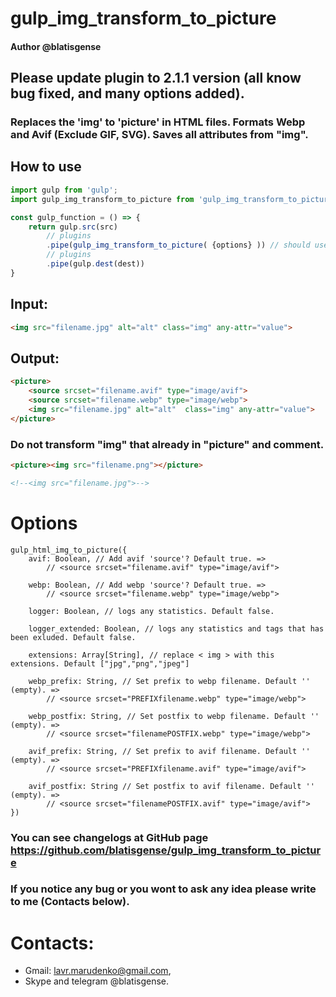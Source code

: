 # gulp_img_transform_to_picture
#### Author @blatisgense
## Please update plugin to 2.1.1 version (all know bug fixed, and many options added).
### Replaces the 'img' to 'picture' in HTML files. Formats Webp and Avif (Exclude GIF, SVG). Saves all attributes from "img".
## How to use
```js
import gulp from 'gulp';
import gulp_img_transform_to_picture from 'gulp_img_transform_to_picture';

const gulp_function = () => {
    return gulp.src(src)
        // plugins
        .pipe(gulp_img_transform_to_picture( {options} )) // should use before minify
        // plugins
        .pipe(gulp.dest(dest))
}
```
## Input:
```html
<img src="filename.jpg" alt="alt" class="img" any-attr="value">
```
## Output:
```html
<picture>
    <source srcset="filename.avif" type="image/avif">
    <source srcset="filename.webp" type="image/webp">
    <img src="filename.jpg" alt="alt"  class="img" any-attr="value">
</picture>
```

###
### Do not transform "img" that already in "picture" and comment.
```html
<picture><img src="filename.png"></picture>

<!--<img src="filename.jpg">-->
```
##
# Options
```JS
gulp_html_img_to_picture({
    avif: Boolean, // Add avif 'source'? Default true. =>
        // <source srcset="filename.avif" type="image/avif">
    
    webp: Boolean, // Add webp 'source'? Default true. =>
        // <source srcset="filename.webp" type="image/webp">

    logger: Boolean, // logs any statistics. Default false.
    
    logger_extended: Boolean, // logs any statistics and tags that has been exluded. Default false.
    
    extensions: Array[String], // replace < img > with this extensions. Default ["jpg","png","jpeg"] 
    
    webp_prefix: String, // Set prefix to webp filename. Default '' (empty). =>
        // <source srcset="PREFIXfilename.webp" type="image/webp">

    webp_postfix: String, // Set postfix to webp filename. Default '' (empty). =>
        // <source srcset="filenamePOSTFIX.webp" type="image/webp">

    avif_prefix: String, // Set prefix to avif filename. Default '' (empty). =>
        // <source srcset="PREFIXfilename.avif" type="image/avif">

    avif_postfix: String // Set postfix to avif filename. Default '' (empty). =>
        // <source srcset="filenamePOSTFIX.avif" type="image/avif">
})
```
###
### You can see changelogs at GitHub page https://github.com/blatisgense/gulp_img_transform_to_picture
### If you notice any bug or you wont to ask any idea please write to me (Contacts below).
# Contacts:
- Gmail: lavr.marudenko@gmail.com,
- Skype and telegram @blatisgense.